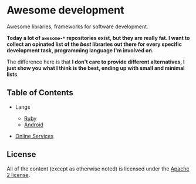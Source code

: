 # Awesome development

Awesome libraries, frameworks for software development.

**Today a lot of `awesome-*` repositories exist, but they are really fat. I want to collect an opinated list of the _best_ libraries out there for every specific development task, programming language I'm involved on.**

The difference here is that **I don't care to provide different alternatives, I just show you what I think is the best, ending up with small and minimal lists**.

## Table of Contents

* Langs

  * [Ruby](./contents/ruby.md)
  * [Android](./contents/android.md)

* [Online Services](./contents/online_services.md)

## License

All of the content (except as otherwise noted) is licensed under the [Apache 2 license](LICENSE).
